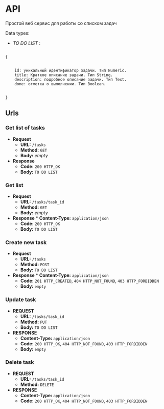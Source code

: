 # API 

Простой веб сервис для работы со списком задач

Data types:

* *TO DO LIST* :
    
```
    
{
        

    id: уникальный идентификатор задачи. Тип Numeric.
    title: Краткое описание задачи. Тип String.
    description: подробное описание задачи. Тип Text.
    done: отметка о выполнении. Тип Boolean.

    
}
```

    

## Urls
### Get list of tasks
* **Request**
	* **URL:** `/tasks`
	* **Method:** `GET`
	* **Body:** *empty*
* **Response**
	* **Code:** `200 HTTP_OK`
	* **Body:** `TO DO LIST`
	
### Get list
* **Request**
	* **URL:** `/tasks/task_id`
	* **Method:** `GET`
	* **Body:** *empty*
* **Response**
        * **Content-Type:** `application/json`
	* **Code:** `200 HTTP_OK`
	* **Body:** `TO DO LIST`
	
### Create new task
* **Request**
	* **URL:** `/tasks`
	* **Method:** `POST`
	* **Body:** `TO DO LIST`
* **Response**
        * **Content-Type:** `application/json`
	* **Code:** `201 HTTP_CREATED`, `404 HTTP_NOT_FOUND`, `403 HTTP_FORBIDDEN`
	* **Body:** `empty`
	
### Update task
* **REQUEST**
    * **URL:** `/tasks/task_id`
    * **Method:** `PUT`
    * **Body:** `TO DO LIST`
* **RESPONSE**
    * **Content-Type:** `application/json`
    * **Code:** `200 HTTP_OK`, `404 HTTP_NOT_FOUND`, `403 HTTP_FORBIDDEN`
    * **Body:** `empty`
    
### Delete task
* **REQUEST**
    * **URL:** `/tasks/task_id`
    * **Method:** `DELETE`
* **RESPONSE**
    * **Content-Type:** `application/json`
    * **Code:** `200 HTTP_OK`, `404 HTTP_NOT_FOUND`, `403 HTTP_FORBIDDEN`

    
	
  
